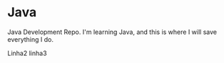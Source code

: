 # Java
Java Development Repo. I'm learning Java, and this is where I will save everything I do.

Linha2
linha3

